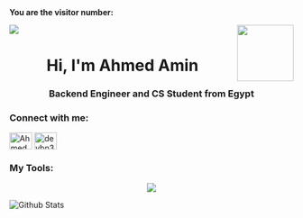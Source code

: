 

  <br><br>
**You are the visitor number:**

<p>
  <a href="https://count.getloli.com/"><img src="https://count.getloli.com/get/@:Estoda"></a>
  <img src="https://media.giphy.com/media/M9gbBd9nbDrOTu1Mqx/giphy.gif" align="right" width="100"/>
</p>

<h1 align="center">Hi, I'm Ahmed Amin</h1>
<h3 align="center">Backend Engineer and CS Student from Egypt</h3>

<h3 align="left">Connect with me:</h3>
<p align="left">
<a href="https://x.com/AhmedAmin82253" target="_blank"><img align="center" src="https://raw.githubusercontent.com/rahuldkjain/github-profile-readme-generator/master/src/images/icons/Social/x.svg" alt="Ahmed Amin" height="30" width="40" /></a>
<a href="https://www.linkedin.com/in/ahmed-amin-b9393a26a/" target="_blank"><img align="center" src="https://raw.githubusercontent.com/rahuldkjain/github-profile-readme-generator/master/src/images/icons/Social/linked-in-alt.svg" alt="devbn3li" height="30" width="40" /></a>
</p>

<h3>My Tools:</h3>
<p align="center">
  <a href="https://www.linkedin.com/in/devbn3li/" target="_blank">
    <img src="https://skillicons.dev/icons?i=windows,ubuntu,linux,kali,powershell,bash,nginx,git,github,githubactions,md,html,css,js,ts,react,regex,redux,docker,postman,tailwind,vercel,vite,py,flask,c,vim,emacs,vscode,pycharm,discord,bots,stackoverflow,devto,codepen,figma,azure,gcp,gmail" />
  </a>
</p>
  
  ![Github Stats](https://github-readme-stats.vercel.app/api?username=devbn3li&bg_color=30,e96443,904e95&title_color=fff&text_color=fff)
